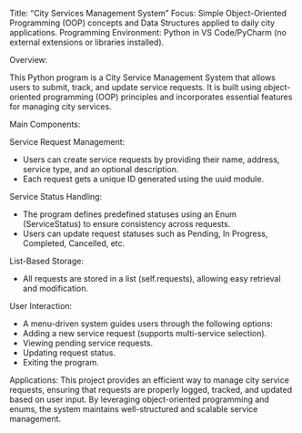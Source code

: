 Title: “City Services Management System”
Focus: Simple Object-Oriented Programming (OOP) concepts and Data Structures applied to daily city applications.
Programming Environment: Python in VS Code/PyCharm (no external extensions or libraries installed).

Overview:

This Python program is a City Service Management System that allows users to submit, track, and update service requests. It is built using object-oriented programming (OOP) principles and incorporates essential features for managing city services.

Main Components:

Service Request Management:
- Users can create service requests by providing their name, address, service type, and an optional description.
- Each request gets a unique ID generated using the uuid module.

Service Status Handling:
- The program defines predefined statuses using an Enum (ServiceStatus) to ensure consistency across requests.
- Users can update request statuses such as Pending, In Progress, Completed, Cancelled, etc.

List-Based Storage: 
- All requests are stored in a list (self.requests), allowing easy retrieval and modification.

User Interaction:
- A menu-driven system guides users through the following options:
- Adding a new service request (supports multi-service selection).
- Viewing pending service requests.
- Updating request status.
- Exiting the program.

Applications:
This project provides an efficient way to manage city service requests, ensuring that requests are properly logged, tracked, and updated based on user input. By leveraging object-oriented programming and enums, the system maintains well-structured and scalable service management.

